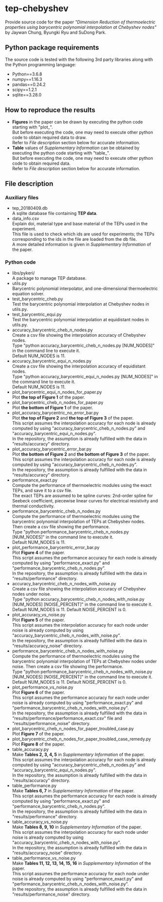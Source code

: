 # tep-chebyshev
Provide source code for the paper *"Dimension Reduction of thermoelectric properties using barycentric polynomial interpolation at Chebyshev nodes"* by Jaywan Chung, Byungki Ryu and SuDong Park.

## Python package requirements
The source code is tested with the following 3rd party libraries along with the Python programming language:
- Python==3.6.8
- numpy==1.16.3
- pandas==0.24.2
- scipy==1.2.1
- sqlite==3.28.0

## How to reproduce the results
- **Figures** in the paper can be drawn by executing the python code starting with "plot_".\
  But before executing the code, one may need to execute other python code to obtain required data to draw.\
  Refer to *File description* section below for accurate information.
- **Table** values of *Supplementary Information* can be obtained by executing the python code starting with "table_".\
  But before executing the code, one may need to execute other python code to obtain required data.\
  Refer to *File description* section below for accurate information.

## File description
### Auxiliary files
- tep_20180409.db\
  A sqlite database file containing **TEP data**.
- data_info.csv\
  Explain doi, material type and base material of the TEPs used in the experiment.\
  This file is used to check which ids are used for experiments; the TEPs corresponding to the ids in the file are loaded from the db file.\
  A more detailed information is given in *Supplementary Information* of the paper.

### Python code
- libs/pykeri/\
	A package to manage TEP database.
- utils.py\
	Barycentric polynomial interpolator, and one-dimensional thermoelectric equation solver.
- test_barycentric_cheb.py\
	Test the barycentric polynomial interpolation at Chebyshev nodes in utils.py.
- test_barycentric_equi.py\
	Test the barycentric polynomial interpolation at equidistant nodes in utils.py.
- accuracy_barycentric_cheb_n_nodes.py\
	Create a csv file showing the interpolation accuracy of Chebyshev nodes.\
	Type "python accuracy_barycentric_cheb_n_nodes.py [NUM_NODES]" in the command line to execute it.\
	Default NUM_NODES is 11.
- accuracy_barycentric_equi_n_nodes.py\
	Create a csv file showing the interpolation accuracy of equidistant nodes.\
	Type "python accuracy_barycentric_equi_n_nodes.py [NUM_NODES]" in the command line to execute it.\
	Default NUM_NODES is 11.
- plot_barycentric_equi_n_nodes_for_paper.py\
	Plot **the top of Figure 1** of the paper.
- plot_barycentric_cheb_n_nodes_for_paper.py\
	Plot **the bottom of Figure 1** of the paper.
- plot_accuracy_barycentric_no_error_bar.py\
	Plot **the top of Figure 2** and **the top of Figure 3** of the paper.\
	This script assumes the interpolation accuracy for each node is already computed by using "accuracy_barycentric_cheb_n_nodes.py" and "accuracy_barycentric_equi_n_nodes.py".\
	In the repository, the assumption is already fulfilled with the data in "results/accuracy" directory.
- plot_accuracy_barycentric_error_bar.py\
	Plot **the bottom of Figure 2** and **the bottom of Figure 3** of the paper.\
	This script assumes the interpolation accuracy for each node is already computed by using "accuracy_barycentric_cheb_n_nodes.py".\
	In the repository, the assumption is already fulfilled with the data in "results/accuracy" directory.
- performance_exact.py\
	Compute the performance of thermoelectric modules using the exact TEPs, and save it to a csv file.\
	The exact TEPs are assumed to be spline curves: 2nd-order spline for Seebeck coefficient, piecewise linear curves for electrical resistivity and thermal conductivity.
- performance_barycentric_cheb_n_nodes.py\
	Compute the performance of thermoelectric modules using the barycentric polynomial interpolation of TEPs at Chebyshev nodes.\
	Then create a csv file showing the performance.\
	Type "python performance_barycentric_cheb_n_nodes.py \[NUM_NODES\]" in the command line to execute it.\
	Default NUM_NODES is 11.
- plot_performance_barycentric_error_bar.py\
	Plot **Figure 4** of the paper.\
	This script assumes the performance accuracy for each node is already computed by using "performance_exact.py" and "performance_barycentric_cheb_n_nodes.py".\
	In the repository, the assumption is already fulfilled with the data in "results/performance" directory.
- accuracy_barycentric_cheb_n_nodes_with_noise.py\
	Create a csv file showing the interpolation accuracy of Chebyshev nodes under noise.\
	Type "python accuracy_barycentric_cheb_n_nodes_with_noise.py \[NUM_NODES\] \[NOISE_PERCENT\]" in the command line to execute it.\
	Default NUM_NODES is 11. Default NOISE_PERCENT is 0.
- plot_accuracy_vs_noise.py\
	Plot **Figure 5** of the paper.\
	This script assumes the interpolation accuracy for each node under noise is already computed by using "accuracy_barycentric_cheb_n_nodes_with_noise.py".\
	In the repository, the assumption is already fulfilled with the data in "results/accuracy_noise" directory.
- performance_barycentric_cheb_n_nodes_with_noise.py\
	Compute the performance of thermoelectric modules using the barycentric polynomial interpolation of TEPs at Chebyshev nodes under noise. Then create a csv file showing the performance.\
	Type "python performance_barycentric_cheb_n_nodes_with_noise.py \[NUM_NODES\] \[NOISE_PERCENT\]" in the command line to execute it.
	Default NUM_NODES is 11. Default NOISE_PERCENT is 0.
- plot_performance_vs_noise.py\
	Plot **Figure 6** of the paper.\
	This script assumes the performance accuracy for each node under noise is already computed by using "performance_exact.py" and "performance_barycentric_cheb_n_nodes_with_noise.py".\
	In the repository, the assumption is already fulfilled with the data in "results/performance/performance_exact.csv" file and "results/performance_noise" directory.
- plot_barycentric_cheb_n_nodes_for_paper_troubled_case.py\
	Plot **Figure 7** of the paper.
- plot_barycentric_cheb_n_nodes_for_paper_troubled_case_remedy.py\
	Plot **Figure 8** of the paper.
- table_accuracy.py\
	Make **Tables 2, 3, 4, 5** in *Supplementary Information* of the paper.\
	This script assumes the interpolation accuracy for each node is already computed by using "accuracy_barycentric_cheb_n_nodes.py" and "accuracy_barycentric_equi_n_nodes.py".\
	In the repository, the assumption is already fulfilled with the data in "results/accuracy" directory.
- table_performance.py\
	Make **Tables 6, 7** in *Supplementary Information* of the paper.\
	This script assumes the performance accuracy for each node is already computed by using "performance_exact.py" and "performance_barycentric_cheb_n_nodes.py".\
	In the repository, the assumption is already fulfilled with the data in "results/performance" directory.
- table_accuracy_vs_noise.py\
	Make **Tables 8, 9, 10** in *Supplementary Information* of the paper.\
	This script assumes the interpolation accuracy for each node under noise is already computed by using "accuracy_barycentric_cheb_n_nodes_with_noise.py".\
	In the repository, the assumption is already fulfilled with the data in "results/accuracy_noise" directory.
- table_performance_vs_noise.py\
	Make **Tables 11, 12, 13, 14, 15, 16** in *Supplementary Information* of the paper.\
	This script assumes the performance accuracy for each node under noise is already computed by using "performance_exact.py" and "performance_barycentric_cheb_n_nodes_with_noise.py".\
	In the repository, the assumption is already fulfilled with the data in "results/performance_noise" directory.
